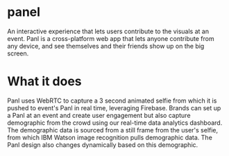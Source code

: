 # panel

An interactive experience that lets users contribute to the visuals at an event. 
Panl is a cross-platform web app that lets anyone contribute from any device, and 
see themselves and their friends show up on the big screen.

# What it does
Panl uses WebRTC to capture a 3 second animated selfie from which it is 
pushed to event's Panl in real time, leveraging Firebase. 
Brands can set up a Panl at an event and create user engagement 
but also capture demographic from the crowd using our real-time data analytics dashboard. 
The demographic data is sourced from a still frame from the user's selfie, from which 
IBM Watson image recognition pulls demographic data. The Panl design also changes 
dynamically based on this demographic.
